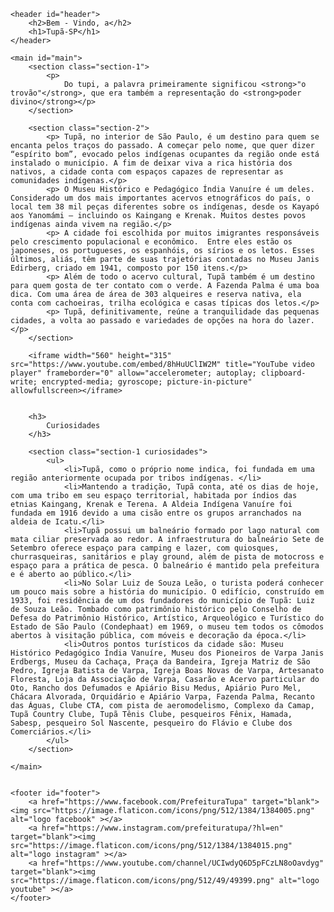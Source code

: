 <!DOCTYPE html>
<html lang="en">
<head>
    <meta charset="UTF-8">
    <meta http-equiv="X-UA-Compatible" content="IE=edge">
    <meta name="viewport" content="width=device-width, initial-scale=1.0">
    <link rel="stylesheet" href="Style.css">
    <title>Tupã - SP</title>
</head>
<body>

    <header id="header">
        <h2>Bem - Vindo, a</h2>
        <h1>Tupã-SP</h1>
    </header>

    <main id="main">
        <section class="section-1">
            <p>
                Do tupi, a palavra primeiramente significou <strong>"o trovão"</strong>, que era também a representação do <strong>poder divino</strong></p>
        </section>
        
        <section class="section-2">
            <p> Tupã, no interior de São Paulo, é um destino para quem se encanta pelos traços do passado. A começar pelo nome, que quer dizer “espírito bom”, evocado pelos indígenas ocupantes da região onde está instalado o município. A fim de deixar viva a rica história dos nativos, a cidade conta com espaços capazes de representar as comunidades indígenas.</p>
            <p> O Museu Histórico e Pedagógico Índia Vanuíre é um deles. Considerado um dos mais importantes acervos etnográficos do país, o local tem 38 mil peças diferentes sobre os indígenas, desde os Kayapó aos Yanomámi – incluindo os Kaingang e Krenak. Muitos destes povos indígenas ainda vivem na região.</p>
            <p> A cidade foi escolhida por muitos imigrantes responsáveis pelo crescimento populacional e econômico.  Entre eles estão os japoneses, os portugueses, os espanhóis, os sírios e os letos. Esses últimos, aliás, têm parte de suas trajetórias contadas no Museu Janis Edirberg, criado em 1941, composto por 150 itens.</p>
            <p> Além de todo o acervo cultural, Tupã também é um destino para quem gosta de ter contato com o verde. A Fazenda Palma é uma boa dica. Com uma área de área de 303 alqueires e reserva nativa, ela conta com cachoeiras, trilha ecológica e casas típicas dos letos.</p>
            <p> Tupã, definitivamente, reúne a tranquilidade das pequenas cidades, a volta ao passado e variedades de opções na hora do lazer.</p>
        </section>

        <iframe width="560" height="315" src="https://www.youtube.com/embed/8hHuUClIW2M" title="YouTube video player" frameborder="0" allow="accelerometer; autoplay; clipboard-write; encrypted-media; gyroscope; picture-in-picture" allowfullscreen></iframe>


        <h3>
            Curiosidades
        </h3>

        <section class="section-1 curiosidades">
            <ul>
                <li>Tupã, como o próprio nome indica, foi fundada em uma região anteriormente ocupada por tribos indígenas. </li>
                <li>Mantendo a tradição, Tupã conta, até os dias de hoje, com uma tribo em seu espaço territorial, habitada por índios das etnias Kaingang, Krenak e Terena. A Aldeia Indígena Vanuíre foi fundada em 1916 devido a uma cisão entre os grupos arranchados na aldeia de Icatu.</li>
                <li>Tupã possui um balneário formado por lago natural com mata ciliar preservada ao redor. A infraestrutura do balneário Sete de Setembro oferece espaço para camping e lazer, com quiosques, churrasqueiras, sanitários e play ground, além de pista de motocross e espaço para a prática de pesca. O balneário é mantido pela prefeitura e é aberto ao público.</li>
                <li>No Solar Luiz de Souza Leão, o turista poderá conhecer um pouco mais sobre a história do município. O edifício, construído em 1933, foi residência de um dos fundadores do município de Tupã: Luiz de Souza Leão. Tombado como patrimônio histórico pelo Conselho de Defesa do Patrimônio Histórico, Artístico, Arqueológico e Turístico do Estado de São Paulo (Condephaat) em 1969, o museu tem todos os cômodos abertos à visitação pública, com móveis e decoração da época.</li>
                <li>Outros pontos turísticos da cidade são: Museu Histórico Pedagógico Índia Vanuíre, Museu dos Pioneiros de Varpa Janis Erdbergs, Museu da Cachaça, Praça da Bandeira, Igreja Matriz de São Pedro, Igreja Batista de Varpa, Igreja Boas Novas de Varpa, Artesanato Floresta, Loja da Associação de Varpa, Casarão e Acervo particular do Oto, Rancho dos Defumados e Apiário Bisu Medus, Apiário Puro Mel, Chácara Alvorada, Orquidário e Apiário Varpa, Fazenda Palma, Recanto das Águas, Clube CTA, com pista de aeromodelismo, Complexo da Camap, Tupã Country Clube, Tupã Tênis Clube, pesqueiros Fênix, Hamada, Sabesp, pesqueiro Sol Nascente, pesqueiro do Flávio e Clube dos Comerciários.</li>
            </ul>
        </section>

    </main>


    <footer id="footer">
        <a href="https://www.facebook.com/PrefeituraTupa" target="blank"><img src="https://image.flaticon.com/icons/png/512/1384/1384005.png" alt="logo facebook" ></a>
        <a href="https://www.instagram.com/prefeituratupa/?hl=en" target="blank"><img src="https://image.flaticon.com/icons/png/512/1384/1384015.png" alt="logo instagram" ></a>
        <a href="https://www.youtube.com/channel/UCIwdyQ6D5pFCzLN8oOavdyg" target="blank"><img src="https://image.flaticon.com/icons/png/512/49/49399.png" alt="logo youtube" ></a>
    </footer>
    
</body>
</html>
